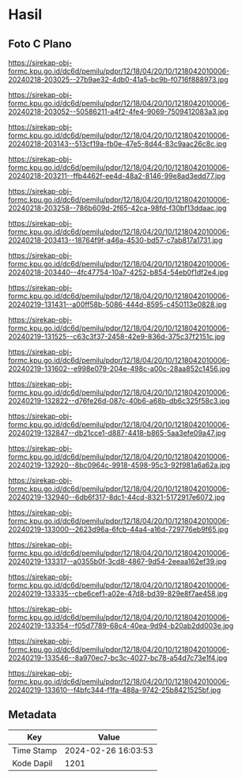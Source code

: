 # Hasil

## Foto C Plano

https://sirekap-obj-formc.kpu.go.id/dc6d/pemilu/pdpr/12/18/04/20/10/1218042010006-20240218-203025--27b9ae32-4db0-41a5-bc9b-f0716f888973.jpg

https://sirekap-obj-formc.kpu.go.id/dc6d/pemilu/pdpr/12/18/04/20/10/1218042010006-20240218-203052--50586211-a4f2-4fe4-9069-7509412083a3.jpg

https://sirekap-obj-formc.kpu.go.id/dc6d/pemilu/pdpr/12/18/04/20/10/1218042010006-20240218-203143--513cf19a-fb0e-47e5-8d44-83c9aac26c8c.jpg

https://sirekap-obj-formc.kpu.go.id/dc6d/pemilu/pdpr/12/18/04/20/10/1218042010006-20240218-203211--ffb4462f-ee4d-48a2-8146-99e8ad3edd77.jpg

https://sirekap-obj-formc.kpu.go.id/dc6d/pemilu/pdpr/12/18/04/20/10/1218042010006-20240218-203258--786b609d-2f65-42ca-98fd-f30bf13ddaac.jpg

https://sirekap-obj-formc.kpu.go.id/dc6d/pemilu/pdpr/12/18/04/20/10/1218042010006-20240218-203413--18764f9f-a46a-4530-bd57-c7ab817a1731.jpg

https://sirekap-obj-formc.kpu.go.id/dc6d/pemilu/pdpr/12/18/04/20/10/1218042010006-20240218-203440--4fc47754-10a7-4252-b854-54eb0f1df2e4.jpg

https://sirekap-obj-formc.kpu.go.id/dc6d/pemilu/pdpr/12/18/04/20/10/1218042010006-20240219-131431--a00ff58b-5086-444d-8595-c450113e0828.jpg

https://sirekap-obj-formc.kpu.go.id/dc6d/pemilu/pdpr/12/18/04/20/10/1218042010006-20240219-131525--c63c3f37-2458-42e9-836d-375c37f2151c.jpg

https://sirekap-obj-formc.kpu.go.id/dc6d/pemilu/pdpr/12/18/04/20/10/1218042010006-20240219-131602--e998e079-204e-498c-a00c-28aa852c1456.jpg

https://sirekap-obj-formc.kpu.go.id/dc6d/pemilu/pdpr/12/18/04/20/10/1218042010006-20240219-132822--d76fe26d-087c-40b6-a68b-db6c325f58c3.jpg

https://sirekap-obj-formc.kpu.go.id/dc6d/pemilu/pdpr/12/18/04/20/10/1218042010006-20240219-132847--db21cce1-d887-4418-b865-5aa3efe09a47.jpg

https://sirekap-obj-formc.kpu.go.id/dc6d/pemilu/pdpr/12/18/04/20/10/1218042010006-20240219-132920--8bc0964c-9918-4598-95c3-92f981a6a62a.jpg

https://sirekap-obj-formc.kpu.go.id/dc6d/pemilu/pdpr/12/18/04/20/10/1218042010006-20240219-132940--6db6f317-8dc1-44cd-8321-5172917e6072.jpg

https://sirekap-obj-formc.kpu.go.id/dc6d/pemilu/pdpr/12/18/04/20/10/1218042010006-20240219-133000--2623d96a-6fcb-44a4-a16d-729776eb9f65.jpg

https://sirekap-obj-formc.kpu.go.id/dc6d/pemilu/pdpr/12/18/04/20/10/1218042010006-20240219-133317--a0355b0f-3cd8-4867-9d54-2eeaa162ef39.jpg

https://sirekap-obj-formc.kpu.go.id/dc6d/pemilu/pdpr/12/18/04/20/10/1218042010006-20240219-133335--cbe6cef1-a02e-47d8-bd39-829e8f7ae458.jpg

https://sirekap-obj-formc.kpu.go.id/dc6d/pemilu/pdpr/12/18/04/20/10/1218042010006-20240219-133354--f05d7789-68c4-40ea-9d94-b20ab2dd003e.jpg

https://sirekap-obj-formc.kpu.go.id/dc6d/pemilu/pdpr/12/18/04/20/10/1218042010006-20240219-133546--8a970ec7-bc3c-4027-bc78-a54d7c73e1f4.jpg

https://sirekap-obj-formc.kpu.go.id/dc6d/pemilu/pdpr/12/18/04/20/10/1218042010006-20240219-133610--f4bfc344-f1fa-488a-9742-25b8421525bf.jpg


## Metadata

| Key        | Value               |
| ---------- | ------------------- |
| Time Stamp | 2024-02-26 16:03:53 |
| Kode Dapil | 1201                |



